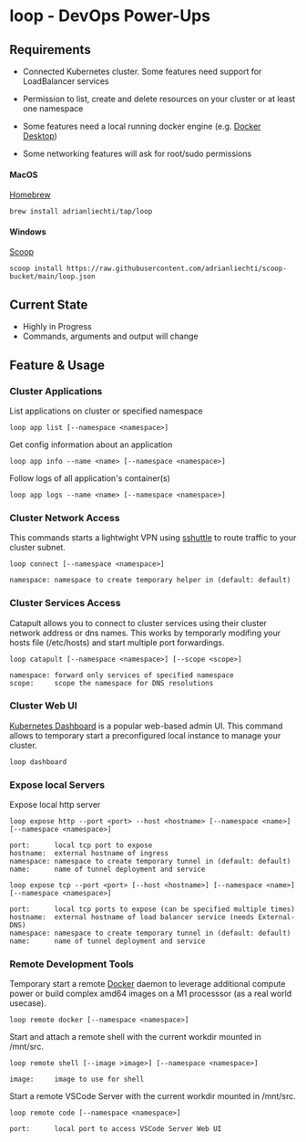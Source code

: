 # loop - DevOps Power-Ups

## Requirements

- Connected Kubernetes cluster.
  Some features need support for LoadBalancer services

- Permission to list, create and delete resources on your cluster or at least one namespace

- Some features need a local running docker engine
  (e.g. [Docker Desktop](https://docs.docker.com/get-docker/))

- Some networking features will ask for root/sudo permissions


#### MacOS

[Homebrew](https://brew.sh)

```
brew install adrianliechti/tap/loop
```

#### Windows

[Scoop](https://scoop.sh)

```shell
scoop install https://raw.githubusercontent.com/adrianliechti/scoop-bucket/main/loop.json
```


## Current State

- Highly in Progress
- Commands, arguments and output will change


## Feature & Usage

### Cluster Applications

List applications on cluster or specified namespace

```
loop app list [--namespace <namespace>]
```

Get config information about an application

```
loop app info --name <name> [--namespace <namespace>]
```

Follow logs of all application's container(s)

```
loop app logs --name <name> [--namespace <namespace>]
```


### Cluster Network Access

This commands starts a lightwight VPN using [sshuttle](https://github.com/sshuttle/sshuttle) to route traffic to your cluster subnet.

```
loop connect [--namespace <namespace>]

namespace: namespace to create temporary helper in (default: default)
```


### Cluster Services Access

Catapult allows you to connect to cluster services using their cluster network address or dns names.
This works by temporarly modifing your hosts file (/etc/hosts) and start multiple port forwardings.

```
loop catapult [--namespace <namespace>] [--scope <scope>]

namespace: forward only services of specified namespace
scope:     scope the namespace for DNS resolutions
```


### Cluster Web UI

[Kubernetes Dashboard](https://github.com/kubernetes/dashboard) is a popular web-based admin UI.
This command allows to temporary start a preconfigured local instance to manage your cluster.

```
loop dashboard
```


### Expose local Servers

Expose local http server

```
loop expose http --port <port> --host <hostname> [--namespace <name>] [--namespace <namespace>]

port:      local tcp port to expose
hostname:  external hostname of ingress
namespace: namespace to create temporary tunnel in (default: default)
name:      name of tunnel deployment and service
```

```
loop expose tcp --port <port> [--host <hostname>] [--namespace <name>] [--namespace <namespace>]

port:      local tcp ports to expose (can be specified multiple times)
hostname:  external hostname of load balancer service (needs External-DNS)
namespace: namespace to create temporary tunnel in (default: default)
name:      name of tunnel deployment and service
```


### Remote Development Tools

Temporary start a remote [Docker](https://www.docker.com/) daemon to leverage additional compute power or build complex amd64 images on a M1 processsor (as a real world usecase).

```
loop remote docker [--namespace <namespace>]
```

Start and attach a remote shell with the current workdir mounted in /mnt/src.

```
loop remote shell [--image >image>] [--namespace <namespace>]

image:     image to use for shell
```

Start a remote VSCode Server with the current workdir mounted in /mnt/src.

```
loop remote code [--namespace <namespace>]

port:      local port to access VSCode Server Web UI
```